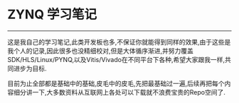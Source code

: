 # ZYNQ 学习笔记

------

这是我自己的学习笔记,此类开发板也多,不保证你就能得到同样的效果,由于这些是我个人的记录,因此很多也没精细校对,但是大体循序渐进,并努力覆盖SDK/HLS/Linux/PYNQ,以及Vitis/Vivado在不同平台下各种,希望大家跟我一样,共同进步为目标.

目前为止全部都是基础中的基础,皮毛中的皮毛,先把最基础过一遍,后续再把每个内容细分讲一下,大多数资料从互联网上各处可以下载就不浪费宝贵的Repo空间了.
